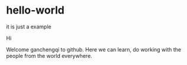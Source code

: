 # hello-world
it is just a example

Hi

Welcome ganchengqi to github.
Here we can learn, do working with the people from the world everywhere.

